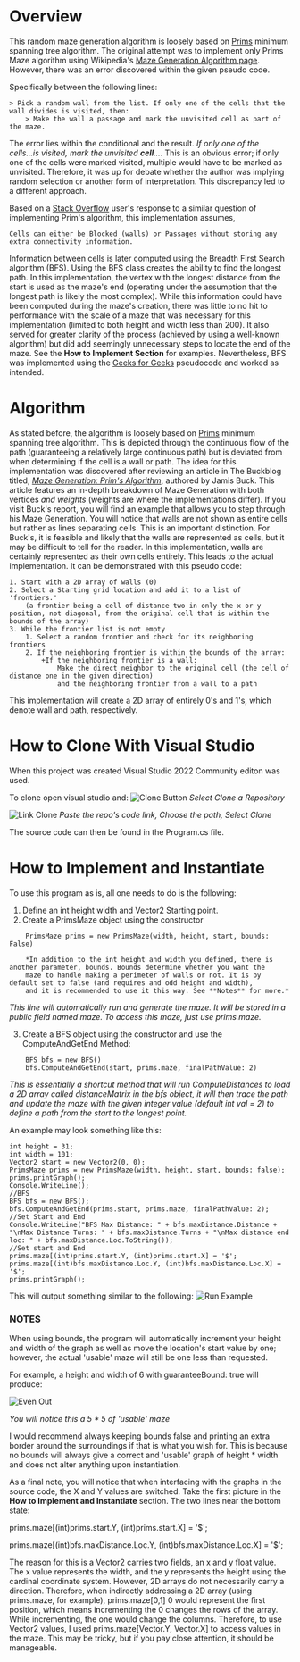 # Overview
This random maze generation algorithm is loosely based on [Prims](https://en.wikipedia.org/wiki/Prim%27s_algorithm) minimum spanning tree algorithm. The original attempt was to implement only Prims Maze algorithm using Wikipedia's [Maze Generation Algorithm page](https://en.wikipedia.org/wiki/Maze_generation_algorithm). However, there was an error discovered within the given pseudo code. 

Specifically between the following lines:
```
> Pick a random wall from the list. If only one of the cells that the wall divides is visited, then:
	> Make the wall a passage and mark the unvisited cell as part of the maze.
```
The error lies within the conditional and the result. *If only one of the cells...is visited, mark the unvisited **cell**...*. This is an obvious error; if only one of the cells were marked visited, multiple would have to be marked as unvisited. Therefore, it was up for debate whether the author was implying random selection or another form of interpretation. This discrepancy led to a different approach. 

Based on a [Stack Overflow](https://stackoverflow.com/questions/29739751/implementing-a-randomly-generated-maze-using-prims-algorithm) user's response to a similar question of implementing Prim's algorithm, this implementation assumes, 
```
Cells can either be Blocked (walls) or Passages without storing any extra connectivity information.
```

Information between cells is later computed using the Breadth First Search algorithm (BFS). Using the BFS class creates the ability to find the longest path. In this implementation, the vertex with the longest distance from the start is used as the maze's end (operating under the assumption that the longest path is likely the most complex). While this information could have been computed during the maze's creation, there was little to no hit to performance with the scale of a maze that was necessary for this implementation (limited to both height and width less than 200). It also served for greater clarity of the process (achieved by using a well-known algorithm) but did add seemingly unnecessary steps to locate the end of the maze. See the **How to Implement Section** for examples. Nevertheless, BFS was implemented using the [Geeks for Geeks](https://www.geeksforgeeks.org/breadth-first-search-or-bfs-for-a-graph/#) pseudocode and worked as intended.

# Algorithm
As stated before, the algorithm is loosely based on [Prims](https://en.wikipedia.org/wiki/Prim%27s_algorithm) minimum spanning tree algorithm. This is depicted through the continuous flow of the path (guaranteeing a relatively large continuous path) but is deviated from when determining if the cell is a wall or path. The idea for this implementation was discovered after reviewing an article in The Buckblog titled, *[Maze Generation: Prim's Algorithm](https://weblog.jamisbuck.org/2011/1/10/maze-generation-prim-s-algorithm)*, authored by Jamis Buck. This article features an in-depth breakdown of Maze Generation with both vertices *and weights* (weights are where the implementations differ). If you visit Buck's report, you will find an example that allows you to step through his Maze Generation. You will notice that walls are not shown as entire cells but rather as lines separating cells. This is an important distinction. For Buck's, it is feasible and likely that the walls are represented as cells, but it may be difficult to tell for the reader. In this implementation, walls are certainly represented as their own cells entirely. This leads to the actual implementation. It can be demonstrated with this pseudo code:
```
1. Start with a 2D array of walls (0)
2. Select a Starting grid location and add it to a list of 'frontiers.' 
	(a frontier being a cell of distance two in only the x or y position, not diagonal, from the original cell that is within the bounds of the array)
3. While the frontier list is not empty
	1. Select a random frontier and check for its neighboring frontiers
	2. If the neighboring frontier is within the bounds of the array:
		+If the neighboring frontier is a wall: 
			Make the direct neighbor to the original cell (the cell of distance one in the given direction) 
			and the neighboring frontier from a wall to a path
```
This implementation will create a 2D array of entirely 0's and 1's, which denote wall and path, respectively. 

# How to Clone With Visual Studio 
When this project was created Visual Studio 2022 Community editon was used. 

To clone open visual studio and:
![Clone Button](/Assets/Clone-Visual-Studio.png)
*Select Clone a Repository*

![Link Clone](/Assets/Link-Clone.png)
*Paste the repo's code link, Choose the path, Select Clone*


The source code can then be found in the Program.cs file. 


# How to Implement and Instantiate
To use this program as is, all one needs to do is the following:
1. Define an int height width and Vector2 Starting point.
2. Create a PrimsMaze object using the constructor
```
	PrimsMaze prims = new PrimsMaze(width, height, start, bounds: False)
	
	*In addition to the int height and width you defined, there is another parameter, bounds. Bounds determine whether you want the 
	maze to handle making a perimeter of walls or not. It is by default set to false (and requires and odd height and width), 
	and it is recommended to use it this way. See **Notes** for more.*
```
*This line will automatically run and generate the maze. It will be stored in a public field named maze. To access this maze, just use prims.maze.*

3. Create a BFS object using the constructor and use the ComputeAndGetEnd Method:
```
	BFS bfs = new BFS()
	bfs.ComputeAndGetEnd(start, prims.maze, finalPathValue: 2)
```
*This is essentially a shortcut method that will run ComputeDistances to load a 2D array called distanceMatrix in the bfs object, it will then trace the path and update the maze with the given integer value (default int val = 2) to define a path from the start to the longest point.*

An example may look something like this:
```
int height = 31;
int width = 101;
Vector2 start = new Vector2(0, 0);
PrimsMaze prims = new PrimsMaze(width, height, start, bounds: false);
prims.printGraph();
Console.WriteLine();
//BFS
BFS bfs = new BFS();
bfs.ComputeAndGetEnd(prims.start, prims.maze, finalPathValue: 2);
//Set Start and End
Console.WriteLine("BFS Max Distance: " + bfs.maxDistance.Distance + "\nMax Distance Turns: " + bfs.maxDistance.Turns + "\nMax distance end loc: " + bfs.maxDistance.Loc.ToString());
//Set start and End
prims.maze[(int)prims.start.Y, (int)prims.start.X] = '$';
prims.maze[(int)bfs.maxDistance.Loc.Y, (int)bfs.maxDistance.Loc.X] = '$';
prims.printGraph();
```

This will output something similar to the following:
![Run Example](/Assets/Run-Example.png)


### NOTES
When using bounds, the program will automatically increment your height and width of the graph as well as move the location's start value by one; however, the actual 'usable' maze will still be one less than requested.

For example, a height and width of 6 with guaranteeBound: true will produce:

![Even Out](/Assets/Even-Out.png)

*You will notice this a 5 * 5 of 'usable' maze*

I would recommend always keeping bounds false and printing an extra border around the surroundings if that is what you wish for. This is because no bounds will always give a correct and 'usable' graph of height * width and does not alter anything upon instantiation.

As a final note, you will notice that when interfacing with the graphs in the source code, the X and Y values are switched. Take the first picture in the **How to Implement and Instantiate** section. The two lines near the bottom state:

prims.maze[(int)prims.start.Y, (int)prims.start.X] = '$';

prims.maze[(int)bfs.maxDistance.Loc.Y, (int)bfs.maxDistance.Loc.X] = '$';

The reason for this is a Vector2 carries two fields, an x and y float value. The x value represents the width, and the y represents the height using the cardinal coordinate system. However, 2D arrays do not necessarily carry a direction. Therefore, when indirectly addressing a 2D array (using prims.maze, for example), prims.maze[0,1] 0 would represent the first position, which means incrementing the 0 changes the rows of the array. While incrementing, the one would change the columns. Therefore, to use Vector2 values, I used prims.maze[Vector.Y, Vector.X] to access values in the maze. This may be tricky, but if you pay close attention, it should be manageable. 
	
	
